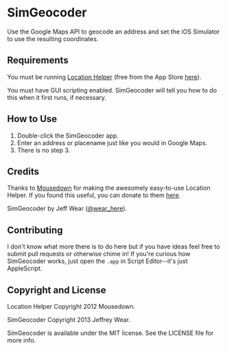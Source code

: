 SimGeocoder
===========

Use the Google Maps API to geocode an address and set the iOS Simulator 
to use the resulting coordinates.

Requirements
------------

You must be running [Location Helper](http://www.mousedown.net/mouseware/LocationHelper.html) 
(free from the App Store [here](https://itunes.apple.com/us/app/location-helper-for-applescript/id488536386?mt=12)).

You must have GUI scripting enabled. SimGeocoder will tell you how to do this 
when it first runs, if necessary.

How to Use
----------

1. Double-click the SimGeocoder app.
2. Enter an address or placename just like you would in Google Maps.
3. There is no step 3.

Credits
-------

Thanks to [Mousedown](http://www.mousedown.net/mouseware/index.html) for making 
the awesomely easy-to-use Location Helper. If you found this useful, you 
can donate to them [here](http://www.mousedown.net/mouseware/LocationHelper.html).

SimGeocoder by Jeff Wear ([@wear_here](https://twitter.com/wear_here)).

Contributing
------------

I don't know what more there is to do here but if you have ideas feel free to 
submit pull requests or otherwise chime in! If you're curious how SimGeocoder works, 
just open the `.app` in Script Editor--it's just AppleScript.

Copyright and License
---------------------

Location Helper Copyright 2012 Mousedown.

SimGeocoder Copyright 2013 Jeffrey Wear.

SimGeocoder is available under the MIT license. See the LICENSE file for more info.
